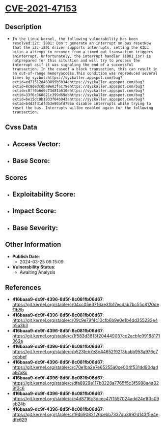 
# [CVE-2021-47153](https://cve.mitre.org/cgi-bin/cvename.cgi?name=CVE-2021-47153)

## Description

- `In the Linux kernel, the following vulnerability has been resolved:i2c: i801: Don't generate an interrupt on bus resetNow that the i2c-i801 driver supports interrupts, setting the KILL bitin a attempt to recover from a timed out transaction triggers aninterrupt. Unfortunately, the interrupt handler (i801_isr) is notprepared for this situation and will try to process the interrupt asif it was signaling the end of a successful transaction. In the caseof a block transaction, this can result in an out-of-range memoryaccess.This condition was reproduced several times by syzbot:https://syzkaller.appspot.com/bug?extid=ed71512d469895b5b34ehttps://syzkaller.appspot.com/bug?extid=8c8dedc0ba9e03f6c79ehttps://syzkaller.appspot.com/bug?extid=c8ff0b6d6c73d81b610ehttps://syzkaller.appspot.com/bug?extid=33f6c360821c399d69ebhttps://syzkaller.appspot.com/bug?extid=be15dc0b1933f04b043ahttps://syzkaller.appspot.com/bug?extid=b4d3fd1dfd53e90afd79So disable interrupts while trying to reset the bus. Interrupts willbe enabled again for the following transaction.`

## Cvss Data

- **Access Vector**:
  - 
- **Base Score**:
  - 

## Scores

- **Exploitability Score**:
  - 
- **Impact Score**:
  - 
- **Base Severity**:
  - 

## Other Information

- **Publish Date**:
  - 2024-03-25 09:15:09
- **Vulnerability Status**:
  - Awaiting Analysis

## References

- **416baaa9-dc9f-4396-8d5f-8c081fb06d67**: https://git.kernel.org/stable/c/04cc05e3716ae31b17ecdab7bc55c8170def1b8b
- **416baaa9-dc9f-4396-8d5f-8c081fb06d67**: https://git.kernel.org/stable/c/09c9e79f4c10cfb6b9e0e1b4dd355232e4b5a3b3
- **416baaa9-dc9f-4396-8d5f-8c081fb06d67**: https://git.kernel.org/stable/c/1f583d3813f204449037cd2acbfc09168171362a
- **416baaa9-dc9f-4396-8d5f-8c081fb06d67**: https://git.kernel.org/stable/c/b523feb7e8e44652f92f3babb953a976e7ccbbef
- **416baaa9-dc9f-4396-8d5f-8c081fb06d67**: https://git.kernel.org/stable/c/c70e1ba2e7e65255a0ce004f531dd90dada97a8c
- **416baaa9-dc9f-4396-8d5f-8c081fb06d67**: https://git.kernel.org/stable/c/dfa8929e117b0228a7765f5c3f5988a4a028f3c6
- **416baaa9-dc9f-4396-8d5f-8c081fb06d67**: https://git.kernel.org/stable/c/e4d8716c3dcec47f1557024add24e1f3c09eb24b
- **416baaa9-dc9f-4396-8d5f-8c081fb06d67**: https://git.kernel.org/stable/c/f9469082126cebb7337db3992d143f5e4edfe629

